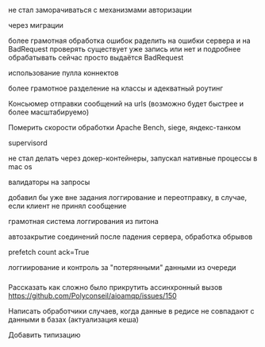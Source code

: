 не стал заморачиваться с механизмами авторизации

через миграции

более грамотная обработка ошибок
раделить на ошибки сервера и на BadRequest
проверять существует уже запись или нет и подробнее обрабатывать
сейчас просто выдаётся BadRequest

использование пулла коннектов

более грамотное разделение на классы и адекватный роутинг

Консьюмер отправки сообщений на urls (возможно будет быстрее и более масштабируемо)

Померить скорости обработки Apache Bench, siege, яндекс-танком

supervisord

не стал делать через докер-контейнеры, запускал нативные процессы в mac os

валидаторы на запросы

добавил бы уже вне задания логгирование и переотправку, в случае, если клиент не принял сообщение

грамотная система логгирования из питона

автозакрытие соединений после падения сервера, обработка обрывов

prefetch count
ack=True

логгиирование и контроль за "потерянными" данными из очереди

###
Рассказать как сложно было прикрутить ассинхронный вызов
https://github.com/Polyconseil/aioamqp/issues/150

Написать обработчики случаев, когда данные в редисе не совпадают с данными в базах (актуализация кеша)

Добавить типизацию
